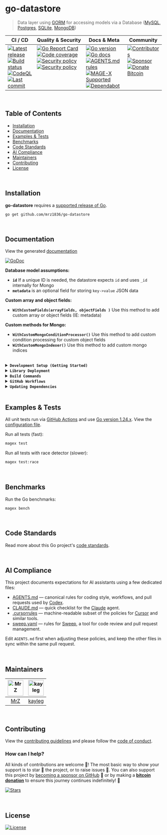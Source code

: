 # go-datastore
> Data layer using [GORM](https://gorm.io/index.html) for accessing models via a Database ([MySQL](https://www.mysql.com/), [Postgres](https://www.postgresql.org/), [SQLite](https://www.sqlite.org), [MongoDB](https://www.mongodb.com/))

<table>
  <thead>
    <tr>
      <th>CI&nbsp;/&nbsp;CD</th>
      <th>Quality&nbsp;&amp;&nbsp;Security</th>
      <th>Docs&nbsp;&amp;&nbsp;Meta</th>
      <th>Community</th>
    </tr>
  </thead>
  <tbody>
    <tr>
      <td valign="top" align="left">
        <a href="https://github.com/mrz1836/go-datastore/releases">
          <img src="https://img.shields.io/github/release-pre/mrz1836/go-datastore?logo=github&style=flat" alt="Latest release">
        </a><br/>
        <a href="https://github.com/mrz1836/go-datastore/actions">
          <img src="https://img.shields.io/github/actions/workflow/status/mrz1836/go-datastore/fortress.yml?branch=master&logo=github&style=flat" alt="Build status">
        </a><br/>
		<a href="https://github.com/mrz1836/go-datastore/actions">
          <img src="https://github.com/mrz1836/go-datastore/actions/workflows/codeql-analysis.yml/badge.svg?style=flat" alt="CodeQL">
        </a><br/>
        <a href="https://github.com/mrz1836/go-datastore/commits/master">
		  <img src="https://img.shields.io/github/last-commit/mrz1836/go-datastore?style=flat&logo=clockify&logoColor=white" alt="Last commit">
		</a>
      </td>
      <td valign="top" align="left">
        <a href="https://goreportcard.com/report/github.com/mrz1836/go-datastore">
          <img src="https://goreportcard.com/badge/github.com/mrz1836/go-datastore?style=flat" alt="Go Report Card">
        </a><br/>
		<a href="https://codecov.io/gh/mrz1836/go-datastore">
          <img src="https://codecov.io/gh/mrz1836/go-datastore/branch/master/graph/badge.svg?style=flat" alt="Code coverage">
        </a><br/>
		<a href="https://scorecard.dev/viewer/?uri=github.com/mrz1836/go-datastore">
          <img src="https://api.scorecard.dev/projects/github.com/mrz1836/go-datastore/badge?logo=springsecurity&logoColor=white" alt="Security policy">
        </a><br/>
        <a href=".github/SECURITY.md">
          <img src="https://img.shields.io/badge/security-policy-blue?style=flat&logo=springsecurity&logoColor=white" alt="Security policy">
        </a>
      </td>
      <td valign="top" align="left">
        <a href="https://golang.org/">
          <img src="https://img.shields.io/github/go-mod/go-version/mrz1836/go-datastore?style=flat" alt="Go version">
        </a><br/>
        <a href="https://pkg.go.dev/github.com/mrz1836/go-datastore?tab=doc">
          <img src="https://pkg.go.dev/badge/github.com/mrz1836/go-datastore.svg?style=flat" alt="Go docs">
        </a><br/>
        <a href=".github/AGENTS.md">
          <img src="https://img.shields.io/badge/AGENTS.md-found-40b814?style=flat&logo=openai" alt="AGENTS.md rules">
        </a><br/>
        <a href="https://github.com/mrz1836/mage-x">
          <img src="https://img.shields.io/badge/Mage-supported-brightgreen?style=flat&logo=go&logoColor=white" alt="MAGE-X Supported">
        </a><br/>
		<a href=".github/dependabot.yml">
          <img src="https://img.shields.io/badge/dependencies-automatic-blue?logo=dependabot&style=flat" alt="Dependabot">
        </a>
      </td>
      <td valign="top" align="left">
        <a href="https://github.com/mrz1836/go-datastore/graphs/contributors">
          <img src="https://img.shields.io/github/contributors/mrz1836/go-datastore?style=flat&logo=contentful&logoColor=white" alt="Contributors">
        </a><br/>
        <a href="https://github.com/sponsors/mrz1836">
          <img src="https://img.shields.io/badge/sponsor-MrZ-181717.svg?logo=github&style=flat" alt="Sponsor">
        </a><br/>
        <a href="https://mrz1818.com/?tab=tips&utm_source=github&utm_medium=sponsor-link&utm_campaign=go-datastore&utm_term=go-datastore&utm_content=go-datastore">
          <img src="https://img.shields.io/badge/donate-bitcoin-ff9900.svg?logo=bitcoin&style=flat" alt="Donate Bitcoin">
        </a>
      </td>
    </tr>
  </tbody>
</table>

<br/>

## Table of Contents
- [Installation](#installation)
- [Documentation](#documentation)
- [Examples & Tests](#examples--tests)
- [Benchmarks](#benchmarks)
- [Code Standards](#code-standards)
- [AI Compliance](#ai-compliance)
- [Maintainers](#maintainers)
- [Contributing](#contributing)
- [License](#license)

<br/>

## Installation

**go-datastore** requires a [supported release of Go](https://golang.org/doc/devel/release.html#policy).
```shell script
go get github.com/mrz1836/go-datastore
```

<br/>

## Documentation
View the generated [documentation](https://pkg.go.dev/github.com/mrz1836/go-datastore)

[![GoDoc](https://godoc.org/github.com/mrz1836/go-datastore?status.svg&style=flat&v=2)](https://pkg.go.dev/github.com/mrz1836/go-datastore)


**Database model assumptions:**
- **`id`** If a unique ID is needed, the datastore expects `id` and uses `_id` internally for Mongo
- **`metadata`** is an optional field for storing `key->value` JSON data

**Custom array and object fields:**
- **`WithCustomFields(arrayFields, objectFields )`** Use this method to add custom array or object fields (IE: metadata)

**Custom methods for Mongo:**
- **`WithCustomMongoConditionProcessor()`** Use this method to add custom condition processing for custom object fields
- **`WithCustomMongoIndexer()`** Use this method to add custom mongo indices

<br/>

<details>
<summary><strong><code>Development Setup (Getting Started)</code></strong></summary>
<br/>

Install [MAGE-X](https://github.com/mrz1836/mage-x) build tool for development:

```bash
# Install MAGE-X for development and building
go install github.com/mrz1836/mage-x/cmd/magex@latest
magex update:install
```
</details>

<details>
<summary><strong><code>Library Deployment</code></strong></summary>
<br/>

This project uses [goreleaser](https://github.com/goreleaser/goreleaser) for streamlined binary and library deployment to GitHub. To get started, install it via:

```bash
brew install goreleaser
```

The release process is defined in the [.goreleaser.yml](.goreleaser.yml) configuration file.

Then create and push a new Git tag using:

```bash
magex version:bump bump=patch push
```

This process ensures consistent, repeatable releases with properly versioned artifacts and citation metadata.

</details>

<details>
<summary><strong><code>Build Commands</code></strong></summary>
<br/>

View all build commands

```bash script
magex help
```

</details>

<details>
<summary><strong><code>GitHub Workflows</code></strong></summary>
<br/>


### 🎛️ The Workflow Control Center

All GitHub Actions workflows in this repository are powered by configuration files: [**.env.base**](.github/.env.base) (default configuration) and optionally **.env.custom** (project-specific overrides) – your one-stop shop for tweaking CI/CD behavior without touching a single YAML file! 🎯

**Configuration Files:**
- **[.env.base](.github/.env.base)** – Default configuration that works for most Go projects
- **[.env.custom](.github/.env.custom)** – Optional project-specific overrides

This magical file controls everything from:
- **🚀 Go version matrix** (test on multiple versions or just one)
- **🏃 Runner selection** (Ubuntu or macOS, your wallet decides)
- **🔬 Feature toggles** (coverage, fuzzing, linting, race detection, benchmarks)
- **🛡️ Security tool versions** (gitleaks, nancy, govulncheck)
- **🤖 Auto-merge behaviors** (how aggressive should the bots be?)
- **🏷️ PR management rules** (size labels, auto-assignment, welcome messages)

> **Pro tip:** Want to disable code coverage? Just add `ENABLE_CODE_COVERAGE=false` to your .env.custom to override the default in .env.base and push. No YAML archaeology required!

<br/>

| Workflow Name                                                                      | Description                                                                                                            |
|------------------------------------------------------------------------------------|------------------------------------------------------------------------------------------------------------------------|
| [auto-merge-on-approval.yml](.github/workflows/auto-merge-on-approval.yml)         | Automatically merges PRs after approval and all required checks, following strict rules.                               |
| [codeql-analysis.yml](.github/workflows/codeql-analysis.yml)                       | Analyzes code for security vulnerabilities using [GitHub CodeQL](https://codeql.github.com/).                          |
| [dependabot-auto-merge.yml](.github/workflows/dependabot-auto-merge.yml)           | Automatically merges [Dependabot](https://github.com/dependabot) PRs that meet all requirements.                       |
| [fortress.yml](.github/workflows/fortress.yml)                                     | Runs the GoFortress security and testing workflow, including linting, testing, releasing, and vulnerability checks.    |
| [pull-request-management.yml](.github/workflows/pull-request-management.yml)       | Labels PRs by branch prefix, assigns a default user if none is assigned, and welcomes new contributors with a comment. |
| [scorecard.yml](.github/workflows/scorecard.yml)                                   | Runs [OpenSSF](https://openssf.org/) Scorecard to assess supply chain security.                                        |
| [stale.yml](.github/workflows/stale-check.yml)                                     | Warns about (and optionally closes) inactive issues and PRs on a schedule or manual trigger.                           |
| [sync-labels.yml](.github/workflows/sync-labels.yml)                               | Keeps GitHub labels in sync with the declarative manifest at [`.github/labels.yml`](./.github/labels.yml).             |

</details>

<details>
<summary><strong><code>Updating Dependencies</code></strong></summary>
<br/>

To update all dependencies (Go modules, linters, and related tools), run:

```bash
magex deps:update
```

This command ensures all dependencies are brought up to date in a single step, including Go modules and any managed tools. It is the recommended way to keep your development environment and CI in sync with the latest versions.

</details>

<br/>

## Examples & Tests
All unit tests run via [GitHub Actions](https://github.com/mrz1836/go-template/actions) and use [Go version 1.24.x](https://go.dev/doc/go1.24). View the [configuration file](.github/workflows/fortress.yml).

Run all tests (fast):

```bash script
magex test
```

Run all tests with race detector (slower):
```bash script
magex test:race
```

<br/>

## Benchmarks
Run the Go benchmarks:
```shell script
magex bench
```

<br/>

## Code Standards
Read more about this Go project's [code standards](.github/CODE_STANDARDS.md).

<br>

## AI Compliance
This project documents expectations for AI assistants using a few dedicated files:

- [AGENTS.md](.github/AGENTS.md) — canonical rules for coding style, workflows, and pull requests used by [Codex](https://chatgpt.com/codex).
- [CLAUDE.md](.github/CLAUDE.md) — quick checklist for the [Claude](https://www.anthropic.com/product) agent.
- [.cursorrules](.cursorrules) — machine-readable subset of the policies for [Cursor](https://www.cursor.so/) and similar tools.
- [sweep.yaml](.github/sweep.yaml) — rules for [Sweep](https://github.com/sweepai/sweep), a tool for code review and pull request management.

Edit `AGENTS.md` first when adjusting these policies, and keep the other files in sync within the same pull request.

<br/>

## Maintainers
| [<img src="https://github.com/mrz1836.png" height="50" alt="MrZ" />](https://github.com/mrz1836) | [<img src="https://github.com/kayleg.png" height="50" alt="kayleg" />](https://github.com/kayleg) |
|:------------------------------------------------------------------------------------------------:|:-------------------------------------------------------------------------------------------------:|
|                                [MrZ](https://github.com/mrz1836)                                 |                                [kayleg](https://github.com/kayleg)                                |

<br/>

## Contributing
View the [contributing guidelines](.github/CONTRIBUTING.md) and please follow the [code of conduct](.github/CODE_OF_CONDUCT.md).

### How can I help?
All kinds of contributions are welcome :raised_hands:!
The most basic way to show your support is to star :star2: the project, or to raise issues :speech_balloon:.
You can also support this project by [becoming a sponsor on GitHub](https://github.com/sponsors/mrz1836) :clap:
or by making a [**bitcoin donation**](https://mrz1818.com/?tab=tips&utm_source=github&utm_medium=sponsor-link&utm_campaign=go-datastore&utm_term=go-datastore&utm_content=go-datastore) to ensure this journey continues indefinitely! :rocket:


[![Stars](https://img.shields.io/github/stars/mrz1836/go-datastore?label=Please%20like%20us&style=social)](https://github.com/mrz1836/go-datastore/stargazers)

<br/>

## License

[![License](https://img.shields.io/github/license/mrz1836/go-datastore.svg?style=flat)](LICENSE)
